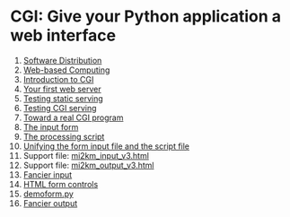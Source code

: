 # CGI: Give your Python application a web interface

1.  [Software Distribution](02_Software_distribution.md)
2.  [Web-based Computing](03_Web_computing.md)
3.  [Introduction to CGI](04_Introduction_to_CGI.md)
4.  [Your first web server](05_Your_first_web_server.md)
5.  [Testing static serving](06_Testing_static_serving.md)
6.  [Testing CGI serving](07_Testing_CGI_serving.md)
7.  [Toward a real CGI program](08_Toward_a_real_CGI_program.md)
8.  [The input form](09_The_input_form.md)
9.  [The processing script](10_The_processing_script.md)
10. [Unifying the form input file and the script
    file](11_Unifying_input_form_and_processing_script.md)
11. Support file: [mi2km_input_v3.html](mi2km_input_v3.html)
12. Support file: [mi2km_output_v3.html](mi2km_output_v3.html)
13. [Fancier input](12_Fancier_input.md)
14. [HTML form controls](13_HTML_form_controls.html)
15. [demoform.py](demoform.py)
16. [Fancier output](14_Fancier_output.md)


